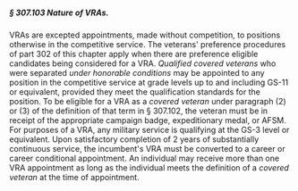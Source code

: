 ##### § 307.103 Nature of VRAs. #####

VRAs are excepted appointments, made without competition, to positions otherwise in the competitive service. The veterans' preference procedures of part 302 of this chapter apply when there are preference eligible candidates being considered for a VRA. *Qualified covered veterans* who were separated *under honorable conditions* may be appointed to any position in the competitive service at grade levels up to and including GS-11 or equivalent, provided they meet the qualification standards for the position. To be eligible for a VRA as a *covered veteran* under paragraph (2) or (3) of the definition of that term in § 307.102, the veteran must be in receipt of the appropriate campaign badge, expeditionary medal, or AFSM. For purposes of a VRA, any military service is qualifying at the GS-3 level or equivalent. Upon satisfactory completion of 2 years of substantially continuous service, the incumbent's VRA must be converted to a career or career conditional appointment. An individual may receive more than one VRA appointment as long as the individual meets the definition of a *covered veteran* at the time of appointment.